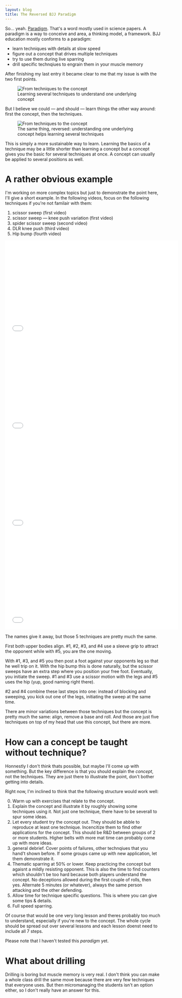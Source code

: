 ```yaml
---
layout: blog
title: The Reversed BJJ Paradigm
---
```

So… yeah. [Paradigm](http://en.wikipedia.org/wiki/Paradigm). That's a word mostly used in science papers. A paradigm is a way to conceive and area, a thinking model, a framework. BJJ education mostly conforms to a paradigm:

- learn techniques with details at slow speed
- figure out a concept that drives multiple techniques
- try to use them during live sparring
- drill specific technqiues to engrain them in your muscle memory

After finishing my last entry it became clear to me that my issue is with the two first points.

<figure class="illustration">
	<img src="{{ site.img }}technique-to-concept.jpg" alt="From techniques to the concept" />
	<figcaption>
		Learning several techniques to understand one underlying concept
	</figcaption>
</figure>

But I believe we could — and should — learn things the other way around: first the concept, then the techniques.

<figure class="illustration">
	<img src="{{ site.img }}technique-to-concept-reversed.jpg" alt="From techniques to the concept" />
	<figcaption>
		The same thing, reversed: understanding one underlying concept helps learning several techniques
	</figcaption>
</figure>

This is simply a more sustainable way to learn. Learning the basics of a technique may be a little shorter than learning a concept but a concept gives you the basic for several techniques at once. A concept can usually be applied to several positions as well.

# A rather obvious example

I'm working on more complex topics but just to demonstrate the point here, I'll give a short example. In the following videos, focus on the following techniques if you're not familair with them:

1. scissor sweep (first video)
2. scissor sweep — knee push variation (first video)
3. spider scissor sweep (second video)
4. DLR knee push (third video)
5. Hip bump (fourth video)

<iframe width="560" height="315" src="//www.youtube.com/embed/xTZ_qRURbNg" frameborder="0" allowfullscreen></iframe>

<iframe width="560" height="315" src="//www.youtube.com/embed/DAODBgmPBao" frameborder="0" allowfullscreen></iframe>

<iframe width="560" height="315" src="//www.youtube.com/watch?v=SH5FzLuQ15E" frameborder="0" allowfullscreen></iframe>

<iframe width="560" height="315" src="//www.youtube.com/watch?v=Jl_8iVtpTE8" frameborder="0" allowfullscreen></iframe>

The names give it away, but those 5 techniques are pretty much the same.

First both upper bodies align. #1, #2, #3, and #4 use a sleeve grip to attract the opponent while with #5, you are the one moving.

With #1, #3, and #5 you then post a foot against your opponents leg so that he well trip on it. With the hip bump this is done naturally, but the scissor sweeps have an extra step where you position your free foot. Eventually, you initiate the sweep. #1 and #3 use a scissor motion with the legs and #5 uses the hip (yup, good naming right there).

 #2 and #4 combine these last steps into one: instead of blocking and sweeping, you kick out one of the legs, initiating the sweep at the same time.

There are minor variations between those techniques but the concept is pretty much the same: align, remove a base and roll. And those are just five techniques on top of my head that use this concept, but there are more.

# How can a concept be taught without technique?

Honnestly I don't think thats possible, but maybe I'll come up with something. But the key difference is that you should explain the *concept*, not the techniques. They are just there to illustrate the point, don't bother getting into details.

Right now, I'm inclined to think that the following structure would work well:

0. Warm up with exercises that relate to the concept.
1. Explain the concept and illustrate it by roughly showing some techniques using it. Not just one technique, there have to be severall to spur some ideas.
2. Let every student try the concept out. They should be abble to reproduce at least one technique. Incencitize them to find other applications for the concept. This should be R&D between groups of 2 or more students. Higher belts with more mat time can probably come up with more ideas.
3. general debrief. Cover points of failures, other technqiues that you hand't shown before. If some groups came up with new application, let them demonstrate it.
4. Thematic sparring at 50% or lower. Keep practicing the concept but agaisnt a mildly resisting opponent. This is also the time to find counters which shouldn't be too hard because both players understand the concept. No deceptions allowed during the first couple of rolls, then yes. Alternate 5 minutes (or whatever), always the same person attacking and the other defending.
5. Allow time for technique specific questions. This is where you can give some tips & details.
6. Full speed sparring.

Of course that would be one very long lesson and theres probably too much to understand, especially if you're new to the concept. The whole cycle should be spread out over several lessons and each lesson doenst need to include all 7 steps.

Please note that I haven't tested this *paradigm* yet.

# What about drilling

Drilling is boring but muscle memory is very real. I don't think you can make a whole class drill the same move because there are very few techniques that everyone uses. But then micromanaging the students isn't an option either, so I don't really have an answer for this.